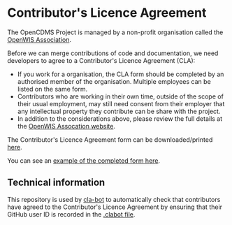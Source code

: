 # Contributor's Licence Agreement

The OpenCDMS Project is managed by a non-profit organisation called the [OpenWIS Association](https://openwis.io).

Before we can merge contributions of code and documentation, we need developers to agree to a Contributor's Licence Agreement (CLA):
- If you work for a organisation, the CLA form should be completed by an authorised member of the organisation. Multiple employees can be listed on the same form.
- Contributors who are working in their own time, outside of the scope of their usual employment, may still need consent from their employer that any intellectual property they contribute can be share with the project.
- In addition to the considerations above, please review the full details at the [OpenWIS Assocation website](http://openwis.github.io/openwis-documentation/rules/A-contributor-license-agreement.html).

The Contributor's Licence Agreement form can be downloaded/printed [here](http://openwis.github.io/openwis-documentation/static/CLA/CLAform.html).

You can see an [example of the completed form here](https://github.com/opencdms/clabot-config/blob/main/openwis_association_cla_example.pdf).

## Technical information

This repository is used by [cla-bot](https://colineberhardt.github.io/cla-bot/) to automatically check that contributors have agreed to the Contributor's Licence Agreement by ensuring that their GitHub user ID is recorded in the [.clabot file](https://github.com/opencdms/clabot-config/blob/main/.clabot).

